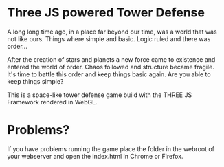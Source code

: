 Three JS powered Tower Defense
===================

A long long time ago, in a place far beyond our time, was a world that was not like ours. Things where simple and basic. Logic ruled and there was order...

After the creation of stars and planets a new force came to existence and entered the world of order. Chaos followed and structure became fragile. It's time to battle this order and keep things basic again. Are you able to keep things simple?

This is a space-like tower defense game build with the THREE JS Framework rendered in WebGL.

Problems?
===================

If you have problems running the game place the folder in the webroot of your webserver and open the index.html in Chrome or Firefox.
